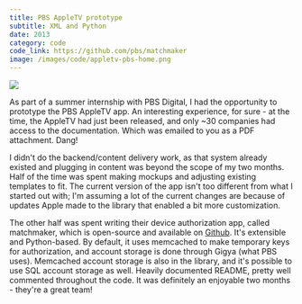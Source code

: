 ```yaml
---
title: PBS AppleTV prototype
subtitle: XML and Python
date: 2013
category: code
code_link: https://github.com/pbs/matchmaker
image: /images/code/appletv-pbs-home.png
---
```


![](/images/code/appletv-pbs-home.png)

As part of a summer internship with PBS Digital, I had the opportunity to prototype the PBS AppleTV app. An interesting experience, for sure - at the time, the AppleTV had just been released, and only ~30 companies had access to the documentation. Which was emailed to you as a PDF attachment. Dang!

I didn't do the backend/content delivery work, as that system already existed and plugging in content was beyond the scope of my two months. Half of the time was spent making mockups and adjusting existing templates to fit. The current version of the app isn't too different from what I started out with; I'm assuming a lot of the current changes are because of updates Apple made to the library that enabled a bit more customization.

The other half was spent writing their device authorization app, called matchmaker, which is open-source and available on [Github](https://github.com/pbs/matchmaker). It's extensible and Python-based. By default, it uses memcached to make temporary keys for authorization, and account storage is done through Gigya (what PBS uses). Memcached account storage is also in the library, and it's possible to use SQL account storage as well. Heavily documented README, pretty well commented throughout the code. It was definitely an enjoyable two months - they're a great team!